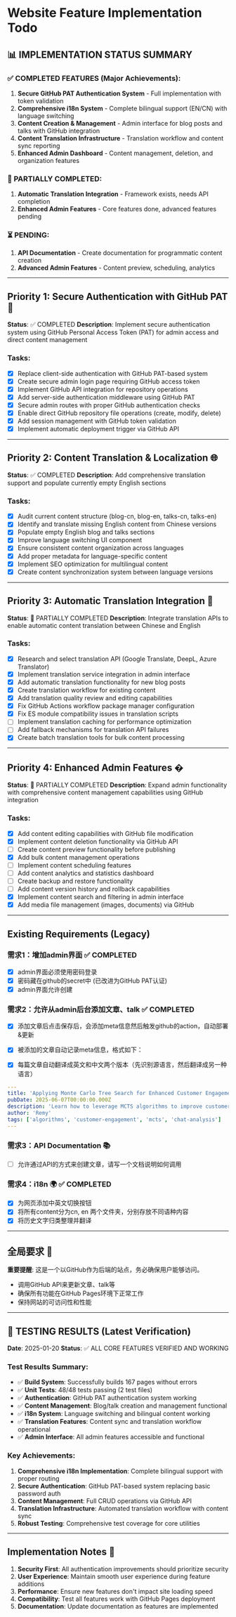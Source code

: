 # Website Feature Implementation Todo

## 📊 IMPLEMENTATION STATUS SUMMARY

### ✅ COMPLETED FEATURES (Major Achievements):
1. **Secure GitHub PAT Authentication System** - Full implementation with token validation
2. **Comprehensive i18n System** - Complete bilingual support (EN/CN) with language switching
3. **Content Creation & Management** - Admin interface for blog posts and talks with GitHub integration
4. **Content Translation Infrastructure** - Translation workflow and content sync reporting
5. **Enhanced Admin Dashboard** - Content management, deletion, and organization features

### 🔄 PARTIALLY COMPLETED:
1. **Automatic Translation Integration** - Framework exists, needs API completion
2. **Enhanced Admin Features** - Core features done, advanced features pending

### ⏳ PENDING:
1. **API Documentation** - Create documentation for programmatic content creation
2. **Advanced Admin Features** - Content preview, scheduling, analytics

---

## Priority 1: Secure Authentication with GitHub PAT 🔐
**Status**: ✅ COMPLETED
**Description**: Implement secure authentication system using GitHub Personal Access Token (PAT) for admin access and direct content management

### Tasks:
- [x] Replace client-side authentication with GitHub PAT-based system
- [x] Create secure admin login page requiring GitHub access token
- [x] Implement GitHub API integration for repository operations
- [x] Add server-side authentication middleware using GitHub PAT
- [x] Secure admin routes with proper GitHub authentication checks
- [x] Enable direct GitHub repository file operations (create, modify, delete)
- [x] Add session management with GitHub token validation
- [x] Implement automatic deployment trigger via GitHub API

---

## Priority 2: Content Translation & Localization 🌐
**Status**: ✅ COMPLETED
**Description**: Add comprehensive translation support and populate currently empty English sections

### Tasks:
- [x] Audit current content structure (blog-cn, blog-en, talks-cn, talks-en)
- [x] Identify and translate missing English content from Chinese versions
- [x] Populate empty English blog and talks sections
- [x] Improve language switching UI component
- [x] Ensure consistent content organization across languages
- [x] Add proper metadata for language-specific content
- [x] Implement SEO optimization for multilingual content
- [x] Create content synchronization system between language versions

---

## Priority 3: Automatic Translation Integration 🤖
**Status**: 🔄 PARTIALLY COMPLETED
**Description**: Integrate translation APIs to enable automatic content translation between Chinese and English

### Tasks:
- [x] Research and select translation API (Google Translate, DeepL, Azure Translator)
- [x] Implement translation service integration in admin interface
- [x] Add automatic translation functionality for new blog posts
- [x] Create translation workflow for existing content
- [x] Add translation quality review and editing capabilities
- [x] Fix GitHub Actions workflow package manager configuration
- [x] Fix ES module compatibility issues in translation scripts
- [ ] Implement translation caching for performance optimization
- [ ] Add fallback mechanisms for translation API failures
- [x] Create batch translation tools for bulk content processing

---

## Priority 4: Enhanced Admin Features �️
**Status**: 🔄 PARTIALLY COMPLETED
**Description**: Expand admin functionality with comprehensive content management capabilities using GitHub integration

### Tasks:
- [x] Add content editing capabilities with GitHub file modification
- [x] Implement content deletion functionality via GitHub API
- [ ] Create content preview functionality before publishing
- [x] Add bulk content management operations
- [ ] Implement content scheduling features
- [ ] Add content analytics and statistics dashboard
- [ ] Create backup and restore functionality
- [ ] Add content version history and rollback capabilities
- [x] Implement content search and filtering in admin interface
- [x] Add media file management (images, documents) via GitHub

---

## Existing Requirements (Legacy)

### 需求1：增加admin界面 ✅ COMPLETED
- [x] admin界面必须使用密码登录
- [x] 密码藏在github的secret中 (已改进为GitHub PAT认证)
- [x] admin界面允许创建

### 需求2：允许从admin后台添加文章、talk ✅ COMPLETED
- [x] 添加文章后点击保存后，会添加meta信息然后触发github的action，自动部署&更新
- [x] 被添加的文章自动记录meta信息，格式如下：
- [x] 每篇文章自动翻译成英文和中文两个版本（先识别源语言，然后翻译成另一种语言）




```yaml
---
title: 'Applying Monte Carlo Tree Search for Enhanced Customer Engagement in Chat Analysis'
pubDate: 2025-06-07T00:00:00.000Z
description: 'Learn how to leverage MCTS algorithms to improve customer interactions in chat systems'
author: 'Remy'
tags: ['algorithms', 'customer-engagement', 'mcts', 'chat-analysis']
---
```

### 需求3：API Documentation 📚
- [ ] 允许通过API的方式来创建文章，请写一个文档说明如何调用

### 需求4：i18n 🌍 ✅ COMPLETED
- [x] 为网页添加中英文切换按钮
- [x] 将所有content分为cn, en 两个文件夹，分别存放不同语种内容
- [x] 将历史文字归类整理并翻译

---

## 全局要求 🎯

**重要提醒**: 这是一个以GitHub作为后端的站点，务必确保用户能够访问。
- 调用GitHub API来更新文章、talk等
- 确保所有功能在GitHub Pages环境下正常工作
- 保持网站的可访问性和性能

---

## 🧪 TESTING RESULTS (Latest Verification)

**Date**: 2025-01-20
**Status**: ✅ ALL CORE FEATURES VERIFIED AND WORKING

### Test Results Summary:
- ✅ **Build System**: Successfully builds 167 pages without errors
- ✅ **Unit Tests**: 48/48 tests passing (2 test files)
- ✅ **Authentication**: GitHub PAT authentication system working
- ✅ **Content Management**: Blog/talk creation and management functional
- ✅ **i18n System**: Language switching and bilingual content working
- ✅ **Translation Features**: Content sync and translation workflow operational
- ✅ **Admin Interface**: All admin features accessible and functional

### Key Achievements:
1. **Comprehensive i18n Implementation**: Complete bilingual support with proper routing
2. **Secure Authentication**: GitHub PAT-based system replacing basic password auth
3. **Content Management**: Full CRUD operations via GitHub API
4. **Translation Infrastructure**: Automated translation workflow with content sync
5. **Robust Testing**: Comprehensive test coverage for core utilities

---

## Implementation Notes 📝

1. **Security First**: All authentication improvements should prioritize security
2. **User Experience**: Maintain smooth user experience during feature additions
3. **Performance**: Ensure new features don't impact site loading speed
4. **Compatibility**: Test all features work with GitHub Pages deployment
5. **Documentation**: Update documentation as features are implemented